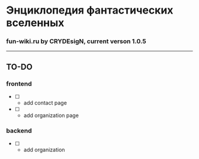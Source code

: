 # Энциклопедия фантастических вселенных

### fun-wiki.ru by CRYDEsigN, current verson 1.0.5
---

## TO-DO 

### frontend 

-   [ ] -   add contact page
-   [ ] -   add organization page

### backend

-   [ ] -   add organization